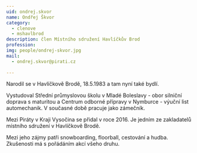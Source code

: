 ```yaml
---
uid: ondrej.skvor
name: Ondřej Škvor
category:
  - clenove
  - mshavlbrod
description: člen Místního sdružení Havlíčkův Brod
profession: 
img: people/ondrej-skvor.jpg
mail:
  - ondrej.skvor@pirati.cz
  
---
```


Narodil se v Havlíčkově Brodě, 18.5.1983 a tam nyní také bydlí.

Vystudoval Střední průmyslovou školu v Mladé Boleslavy - obor silniční doprava s maturitou a Centrum odborné přípravy v Nymburce - výuční list automechanik. V současné době pracuje jako zámečník.

Mezi Piráty v Kraji Vysočina se přidal v roce 2016. Je jedním ze zakladatelů místního sdružení v Havlíčkově Brodě.

Mezi jeho zájmy patři snowboarding, floorball, cestování a hudba. Zkušenosti má s pořádáním akcí všeho druhu. 
